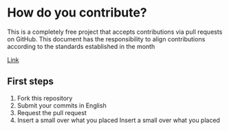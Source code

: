 # How do you contribute?
This is a completely free project that accepts contributions via pull requests on GitHub. This document has the responsibility to align contributions according to the standards established in the month

<a href="https://github.com/chloethesis/chloethesis/issues/new">Link</a>

## First steps
1. Fork this repository
2. Submit your commits in English
3. Request the pull request
4. Insert a small over what you placed Insert a small over what you placed
